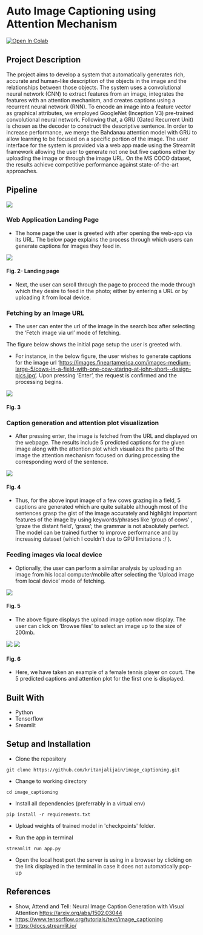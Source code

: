 # Auto Image Captioning using Attention Mechanism

[![Open In Colab](https://colab.research.google.com/assets/colab-badge.svg)](https://github.com/kritanjalijain/image_captioning/blob/master/test_img_captioning.ipynb)

## Project Description
The project aims to develop a system that automatically generates rich, accurate and human-like description of the objects in the image and the relationships between those objects. The system uses a convolutional neural network (CNN) to extract features from an image, integrates the features with an attention mechanism, and creates captions using a recurrent neural network (RNN). To encode an image into a feature vector as graphical attributes, we employed GoogleNet (Inception V3) pre-trained convolutional neural network. Following that, a GRU (Gated Recurrent Unit) is chosen as the decoder to construct the descriptive sentence. In order to increase performance, we merge the Bahdanau attention model with GRU to allow learning to be focused on a specific portion of the image. The user interface for the system is provided via a web app made using the Streamlit framework allowing the user to generate not one but five captions either by uploading the image or through the image URL. On the MS COCO dataset, the results achieve competitive performance against state-of-the-art approaches.

## Pipeline

![](https://github.com/kritanjalijain/image_captioning/blob/master/images/flow.png)

### Web Application Landing Page

* The home page the user is greeted with after opening the web-app via its URL. The below page explains the process through which users can generate captions for images they feed in. 

![](https://github.com/kritanjalijain/image_captioning/blob/master/images/2.png)
#### Fig. 2- Landing page



* Next, the user can scroll through the page to proceed the mode through which they desire to feed in the photo; either by entering a URL or by uploading it from local device.



### Fetching by an Image URL

* The user can enter the url of the image in the search box after selecting the ‘Fetch image via url’ mode of fetching. 

The figure below shows the initial page setup the user is greeted with.
 
* For instance, in the below figure, the user wishes to generate captions for the image url ‘https://images.fineartamerica.com/images-medium-large-5/cows-in-a-field-with-one-cow-staring-at-john-short--design-pics.jpg’.  Upon pressing ‘Enter’, the request is confirmed and the processing begins. 
 
![](https://github.com/kritanjalijain/image_captioning/blob/master/images/4.png) 
#### Fig. 3


### Caption generation and attention plot visualization


* After pressing enter, the image is fetched from the URL and displayed on the webpage. The results include 5 predicted captions for the given image along with the attention plot which visualizes the parts of the image the attention mechanism focused on during processing the corresponding word of the sentence.


![](https://github.com/kritanjalijain/image_captioning/blob/master/images/5.png)  
#### Fig. 4

* Thus, for the above input image of a few cows grazing in a field, 5 captions are generated which are quite suitable although most of the sentences grasp the gist of the image accurately and highlight important features of the image by using keywords/phrases like ‘group of cows’ , ‘graze the distant field’, ‘grass’; the grammar is not absolutely perfect. The model can be trained further to improve performance and by increasing dataset (which I couldn't due to GPU limitations :/ ). 

### Feeding images via local device

* Optionally, the user can perform a similar analysis by uploading an image from his local computer/mobile after selecting the ‘Upload image from local device’ mode of fetching. 

![](https://github.com/kritanjalijain/image_captioning/blob/master/images/6.png) 
#### Fig. 5

* The above figure displays the upload image option now display. The user can click on ‘Browse files’ to select an image up to the size of 200mb.
 
![](https://github.com/kritanjalijain/image_captioning/blob/master/images/7.png) 
![](https://github.com/kritanjalijain/image_captioning/blob/master/images/8.png) 
 
#### Fig. 6

* Here, we have taken an example of a female tennis player on court. The 5 predicted captions and attention plot for the first one is displayed. 




## Built With
* Python 
* Tensorflow
* Sreamlit


## Setup and Installation
* Clone the repository 
``` 
git clone https://github.com/kritanjalijain/image_captioning.git
```
* Change to working directory
```
cd image_captioning
```
* Install all dependencies (preferrably in a virtual env)
```
pip install -r requirements.txt
```

* Upload weights of trained model in 'checkpoints' folder. 

* Run the app in terminal 
```
streamlit run app.py
```

* Open the local host port the server is using in a browser by clicking on the link displayed in the terminal in case it does not automatically pop-up


## References

*  Show, Attend and Tell: Neural Image Caption Generation with Visual Attention https://arxiv.org/abs/1502.03044
* https://www.tensorflow.org/tutorials/text/image_captioning
* https://docs.streamlit.io/

